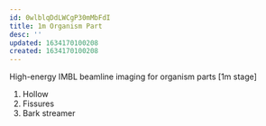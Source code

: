 ```yaml
---
id: 0wlblqDdLWCgP30mMbFdI
title: 1m Organism Part
desc: ''
updated: 1634170100208
created: 1634170100208
---
```

High-energy IMBL beamline imaging for organism parts [1m stage]
1.	Hollow
2.	Fissures
3.	Bark streamer


